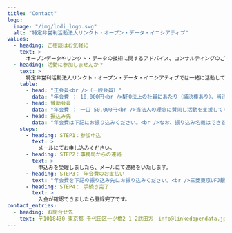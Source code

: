 ```yaml
---
title: "Contact"
logo: 
  image: "/img/lodi_logo.svg"
  alt: "特定非営利活動法人リンクト・オープン・データ・イニシアティブ"
values:
  - heading: ご相談はお気軽に
    text: >
      オープンデータやリンクト・データの技術に関するアドバイス、コンサルティングのご依頼を承っております。研究者、データサイエンティスト、エンジニアなど第一線で活躍する専門知識を持った多彩なメンバーが応対します。まずは、メールで概要をご連絡ください。
  - heading: 活動に参加しませんか？
    text: >
      特定非営利活動法人リンクト・オープン・データ・イニシアティブでは一緒に活動してくれる仲間を募集しています。
    table:
      - head: "正会員<br />（一般会員）"
        data: "年会費 ： 10,000円<br />NPO法上の社員にあたり（議決権あり）、当法人の運営や事業に主体的に関わる個人が対象です。LODやオープンガバメントに関する最先端の事業に参加していただけます。"
      - head: 賛助会員
        data: "年会費 ： 一口 50,000円<br />当法人の理念に賛同し活動を支援してくださる法人や団体を募集しております。<br />賛助会員の方には当法人主催のイベントやセミナーでの割引等の特典をご用意いたします。"
      - head: 振込み先
        data: "年会費は下記にお振り込みください。<br />なお、振り込み名義はできるだけ会員名と同一名義でお願いいたします。<br />三菱東京UFJ銀行神保町支店（店舗番号０１３）<br />普通<br />特定非営利活動法人リンクト・オープン・データ・イニシアティブ<br />トクテイヒエイリカツドウホウジン　リンクトオープンデータイニシアテイブ<br />口座番号：０４１９０６４"
    steps:
      - heading: STEP1：参加申込
        text: >
          メールにてお申し込みください。
      - heading: STEP2：事務局からの連絡
        text: >
          申込みを受理しましたら、メールにて連絡をいたします。
      - heading: STEP3： 年会費のお支払い
        text: "年会費を下記の振り込み先にお振り込みください。<br />三菱東京UFJ銀行神保町支店（店舗番号０１３）<br />普通<br />特定非営利活動法人リンクト・オープン・データ・イニシアティブ<br />トクテイヒエイリカツドウホウジン　リンクトオープンデータイニシアテイブ<br />口座番号：０４１９０６４"
      - heading: STEP4： 手続き完了
        text: >
          入金が確認できましたら登録完了です。
contact_entries:
  - heading: お問合せ先
    text: 〒1018430 東京都 千代田区一ツ橋2-1-2武田方　info@linkedopendata.jp
---
```

